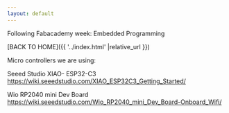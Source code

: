 ```yaml
---
layout: default
---
```



Following Fabacademy week:
Embedded Programming

[BACK TO HOME]({{ '../index.html' |relative_url }})


Micro controllers we are using:


Seeed Studio XIAO- ESP32-C3
https://wiki.seeedstudio.com/XIAO_ESP32C3_Getting_Started/


Wio RP2040 mini Dev Board
https://wiki.seeedstudio.com/Wio_RP2040_mini_Dev_Board-Onboard_Wifi/

